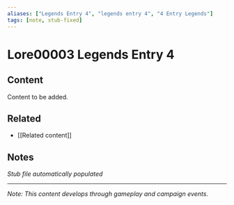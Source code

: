 ```yaml
---
aliases: ["Legends Entry 4", "legends entry 4", "4 Entry Legends"]
tags: [note, stub-fixed]
---
```


# Lore00003 Legends Entry 4

## Content
Content to be added.

## Related
- [[Related content]]

## Notes
*Stub file automatically populated*

---
*Note: This content develops through gameplay and campaign events.*